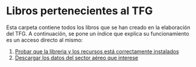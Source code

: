 # Libros pertenecientes al TFG
Esta carpeta contiene todos los libros que se han creado en la elaboración del TFG. A continuación, se pone un índice que explica su funcionamiento es un acceso directo al mismo:
1. [Probar que la libreria y los recursos está correctamente instalados](https://github.com/jaimebw/tfg/blob/master/libros/prueba.ipynb)
2. [Descargar los datos del sector aéreo que interese](https://github.com/jaimebw/tfg/blob/master/libros/descarga_bilbao.ipynb)
